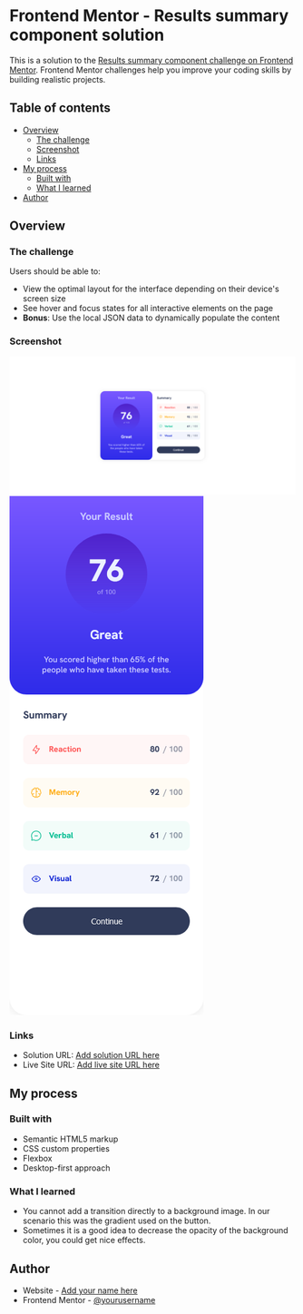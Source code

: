 # Frontend Mentor - Results summary component solution

This is a solution to the [Results summary component challenge on Frontend Mentor](https://www.frontendmentor.io/challenges/results-summary-component-CE_K6s0maV). Frontend Mentor challenges help you improve your coding skills by building realistic projects.

## Table of contents

- [Overview](#overview)
  - [The challenge](#the-challenge)
  - [Screenshot](#screenshot)
  - [Links](#links)
- [My process](#my-process)
  - [Built with](#built-with)
  - [What I learned](#what-i-learned)
- [Author](#author)

## Overview

### The challenge

Users should be able to:

- View the optimal layout for the interface depending on their device's screen size
- See hover and focus states for all interactive elements on the page
- **Bonus**: Use the local JSON data to dynamically populate the content

### Screenshot

![](./screenshot.png)
![](./screenshot-mobile.png)

### Links

- Solution URL: [Add solution URL here](https://github.com/mihai2537/Results-summary-component)
- Live Site URL: [Add live site URL here](https://mihai2537.github.io/Results-summary-component/)

## My process

### Built with

- Semantic HTML5 markup
- CSS custom properties
- Flexbox
- Desktop-first approach

### What I learned

- You cannot add a transition directly to a background image. In our scenario this was the gradient used on the button.
- Sometimes it is a good idea to decrease the opacity of the background color, you could get nice effects.

## Author

- Website - [Add your name here](https://mihai2537.github.io/Results-summary-component/)
- Frontend Mentor - [@yourusername](https://www.frontendmentor.io/profile/mihai2537)
